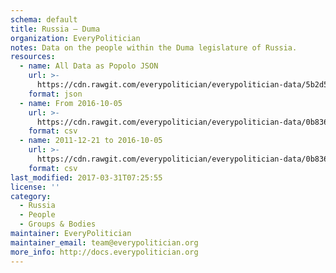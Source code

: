 ```yaml
---
schema: default
title: Russia — Duma
organization: EveryPolitician
notes: Data on the people within the Duma legislature of Russia.
resources:
  - name: All Data as Popolo JSON
    url: >-
      https://cdn.rawgit.com/everypolitician/everypolitician-data/5b2d5920c9ea00155e154cfbff61814e40550a36/data/Russia/Duma/ep-popolo-v1.0.json
    format: json
  - name: From 2016-10-05
    url: >-
      https://cdn.rawgit.com/everypolitician/everypolitician-data/0b836e9a267f156b8b8b4cd91e5352d18305ae85/data/Russia/Duma/term-7.csv
    format: csv
  - name: 2011-12-21 to 2016-10-05
    url: >-
      https://cdn.rawgit.com/everypolitician/everypolitician-data/0b836e9a267f156b8b8b4cd91e5352d18305ae85/data/Russia/Duma/term-6.csv
    format: csv
last_modified: 2017-03-31T07:25:55
license: ''
category:
  - Russia
  - People
  - Groups & Bodies
maintainer: EveryPolitician
maintainer_email: team@everypolitician.org
more_info: http://docs.everypolitician.org
---
```

